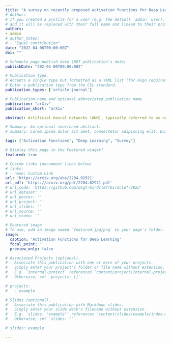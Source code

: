 ```yaml
---
title: "A survey on recently proposed activation functions for Deep Learning"
# Authors
# If you created a profile for a user (e.g. the default `admin` user), write the username (folder name) here
# and it will be replaced with their full name and linked to their profile.
authors:
- admin
# author_notes:
# - "Equal contribution"
date: "2022-04-06T00:00:00Z"
doi: ""

# Schedule page publish date (NOT publication's date).
publishDate: "202-04-06T00:00:00Z"

# Publication type.
# Accepts a single type but formatted as a YAML list (for Hugo requirements).
# Enter a publication type from the CSL standard.
publication_types: ['article-journal']

# Publication name and optional abbreviated publication name.
publication: "arXiv"
publication_short: "arXiv"

abstract: Artificial neural networks (ANN), typically referred to as neural networks, are a class of Machine Learning algorithms and have achieved widespread success, having been inspired by the biological structure of the human brain. Neural networks are inherently powerful due to their ability to learn complex function approximations from data. This generalization ability has been able to impact multidisciplinary areas involving image recognition, speech recognition, natural language processing, and others. Activation functions are a crucial sub-component of neural networks. They define the output of a node in the network given a set of inputs. This survey discusses the main concepts of activation functions in neural networks, including; a brief introduction to deep neural networks, a summary of what are activation functions and how they are used in neural networks, their most common properties, the different types of activation functions, some of the challenges, limitations, and alternative solutions faced by activation functions, concluding with the final remarks.

# Summary. An optional shortened abstract.
# summary: Lorem ipsum dolor sit amet, consectetur adipiscing elit. Duis posuere tellus ac convallis placerat. Proin tincidunt magna sed ex sollicitudin condimentum.

tags: ["Activation Functions", "Deep Learning", "Survey"]

# Display this page in the Featured widget?
featured: true

# Custom links (uncomment lines below)
# links:
# - name: Custom Link
url: 'https://arxiv.org/abs/2204.02921'
url_pdf: 'https://arxiv.org/pdf/2204.02921.pdf'
# url_code: 'https://github.com/dsgt-birdclef/birdclef-2023'
# url_dataset: ''
# url_poster: ''
# url_project: ''
# url_slides: ''
# url_source: ''
# url_video: ''

# Featured image
# To use, add an image named `featured.jpg/png` to your page's folder.
image:
  caption: 'Activation Functions for Deep Learning'
  focal_point: ''
  preview_only: false

# Associated Projects (optional).
#   Associate this publication with one or more of your projects.
#   Simply enter your project's folder or file name without extension.
#   E.g. `internal-project` references `content/project/internal-project/index.md`.
#   Otherwise, set `projects: []`.

# projects:
#   - example

# Slides (optional).
#   Associate this publication with Markdown slides.
#   Simply enter your slide deck's filename without extension.
#   E.g. `slides: "example"` references `content/slides/example/index.md`.
#   Otherwise, set `slides: ""`.

# slides: example

---
```

<!-- 
{{% callout note %}}
Click the _Cite_ button above to demo the feature to enable visitors to import publication metadata into their reference management software.
{{% /callout %}}

{{% callout note %}}
Create your slides in Markdown - click the _Slides_ button to check out the example.
{{% /callout %}}

Add the publication's **full text** or **supplementary notes** here. You can use rich formatting such as including [code, math, and images](https://docs.hugoblox.com/content/writing-markdown-latex/). -->
